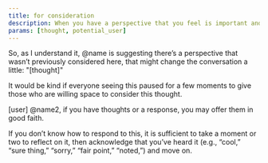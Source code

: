 ```yaml
---
title: for consideration
description: When you have a perspective that you feel is important and not being considered.
params: [thought, potential_user]
---
```


So, as I understand it, @name is suggesting there’s a perspective that wasn’t previously considered here, that might change the conversation a little: "[thought]"

It would be kind if everyone seeing this paused for a few moments to give those who are willing space to consider this thought.

[user]
@name2, if you have thoughts or a response, you may offer them in good faith.

If you don’t know how to respond to this, it is sufficient to take a moment or two to reflect on it, then acknowledge that you’ve heard it (e.g., “cool,” “sure thing,” “sorry,” “fair point,” “noted,”) and move on.